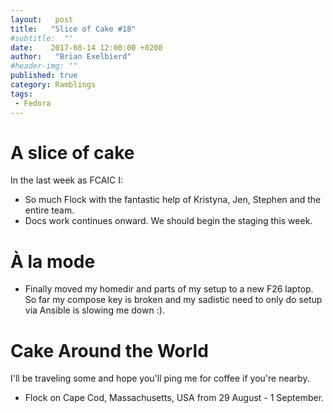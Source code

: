 ```yaml
---
layout:   post
title:   "Slice of Cake #18"
#subtitle:  ""
date:    2017-08-14 12:00:00 +0200
author:   "Brian Exelbierd"
#header-img: ""
published: true
category: Ramblings
tags:
 - Fedora
---
```


# A slice of cake

In the last week as FCAIC I:

- So much Flock with the fantastic help of Kristyna, Jen, Stephen and the entire team.
- Docs work continues onward.  We should begin the staging this week.

# À la mode

- Finally moved my homedir and parts of my setup to a new F26 laptop.  So far my compose key is broken and my sadistic need to only do setup via Ansible is slowing me down :).

# Cake Around the World

I'll be traveling some and hope you'll ping me for coffee if you're nearby.

- Flock on Cape Cod, Massachusetts, USA from 29 August - 1 September.
